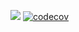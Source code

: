 ![](https://github.com/capatazlib/go-capataz/workflows/.github/workflows/test.yml/badge.svg)
[![codecov](https://codecov.io/gh/capatazlib/go-capataz/branch/master/graph/badge.svg)](https://codecov.io/gh/capatazlib/go-capataz)
